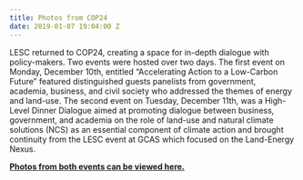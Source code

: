 ```yaml
---
title: Photos from COP24
date: 2019-01-07 19:04:00 Z
---
```


LESC returned to COP24, creating a space for in-depth dialogue with policy-makers. Two events were hosted over two days. The first event on Monday, December 10th, entitled “Accelerating Action to a Low-Carbon Future” featured distinguished guests panelists from government, academia, business, and civil society who addressed the themes of energy and land-use. The second event on Tuesday, December 11th, was a High-Level Dinner Dialogue aimed at promoting dialogue between business, government, and academia on the role of land-use and natural climate solutions (NCS) as an essential component of climate action and brought continuity from the LESC event at GCAS which focused on the Land-Energy Nexus.

**[Photos from both events can be viewed here.](http://unsdsn.org/news/2019/01/07/photo-gallery-low-emissions-solutions-conference-lesc-at-cop24/)**